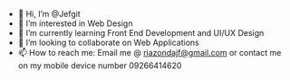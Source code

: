 - 👋 Hi, I’m @Jefgit
- 👀 I’m interested in Web Design
- 🌱 I’m currently learning Front End Development and UI/UX Design
- 💞️ I’m looking to collaborate on Web Applications
- 📫 How to reach me: Email me @ riazondajf@gmail.com or contact me on my mobile device number 09266414620


